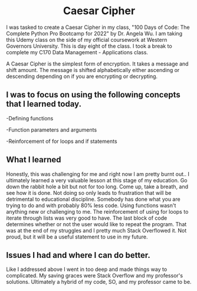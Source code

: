 <h1 align="center">Caesar Cipher</h1>

I was tasked to create a Caesar Cipher in my class, "100 Days of Code: The Complete Python Pro Bootcamp for 2022" by Dr. Angela Wu. I am taking this Udemy class on the side of my official coursework at Western Governors University. This is day eight of the class. I took a break to complete my C170 Data Management - Applications class.

A Caesar Cipher is the simplest form of encryption. It takes a message and shift amount. The message is shifted alphabetically either ascending or descending depending on if you are encrypting or decrypting.

<h2>I was to focus on using the following concepts that I learned today.</h2>

-Defining functions

-Function parameters and arguments

-Reinforcement of for loops and if statements

<h2>What I learned</h2>
Honestly, this was challenging for me and right now I am pretty burnt out.. I ultimately learned a very valuable lesson at this stage of my education. Go down the rabbit hole a bit but not for too long. Come up, take a breath, and see how it is done. Not doing so only leads to frustration that will be detrimental to educational discipline. Somebody has done what you are trying to do and with probably 80% less code. Using functions wasn't anything new or challenging to me. The reinforcement of using for loops to iterate through lists was very good to have. The last block of code determines whether or not the user would like to repeat the program. That was at the end of my struggles and I pretty much Stack Overflowed it. Not proud, but it will be a useful statement to use in my future.

<h2>Issues I had and where I can do better.</h2>
Like I addressed above I went in too deep and made things way to complicated. My saving graces were Stack Overflow and my professor's solutions. Ultimately a hybrid of my code, SO, and my professor came to be.
